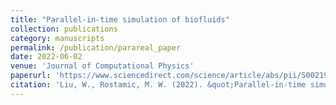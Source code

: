 ```yaml
---
title: "Parallel-in-time simulation of biofluids"
collection: publications
category: manuscripts
permalink: /publication/parareal_paper
date: 2022-06-02
venue: 'Journal of Computational Physics'
paperurl: 'https://www.sciencedirect.com/science/article/abs/pii/S0021999122004284'
citation: 'Liu, W., Rostamic, M. W. (2022). &quot;Parallel-in-time simulation of biofluids.&quot; <i>Journal of Computational Physics</i>. 464, 111366.'
---
```


